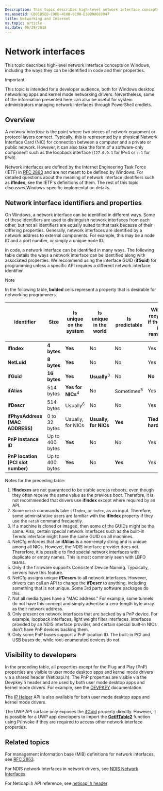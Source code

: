 ```yaml
---
Description: This topic describes high-level network interface concepts on Windows, including the ways they can be identified in code and their properties. 
ms.assetid: CB01B5ED-C9DB-410B-8C98-E30D9A680847
title: Networking and Internet
ms.topic: article
ms.date: 06/29/2018
---
```


# Network interfaces

This topic describes high-level network interface concepts on Windows, including the ways they can be identified in code and their properties. 

> [!IMPORTANT]
> This topic is intended for a developer audience, both for Windows desktop networking apps and kernel mode networking drivers. Nevertheless, some of the information presented here can also be useful for system administrators managing network interfaces through PowerShell cmdlets.

## Overview

A *network interface* is the point where two pieces of network equipment or protocol layers connect. Typically, this is represented by a physical Network Interface Card (NIC) for connection between a computer and a private or public network. However, it can also take the form of a software-only component such as the loopback interface (`127.0.0.1` for IPv4 or `::1` for IPv6).

Network interfaces are defined by the Internet Engineering Task Force (IETF) in [RFC 2863](https://tools.ietf.org/html/rfc2863) and are not meant to be defined by Windows. For detailed questions about the meaning of network interface identifiers such as **ifIndex**, see the IETF's definitions of them. The rest of this topic discusses Windows-specific implementation details.

## Network interface identifiers and properties

On Windows, a network interface can be identified in different ways. Some of these identifiers are used to distinguish network interfaces from each other, but not all identifiers are equally suited to that task because of their differing properties. Generally, network interfaces are identified by a network address to external components. For example, this may be a node ID and a port number, or simply a unique node ID. 

In code, a network interface can be identified in many ways. The following table details the ways a network interface can be identified along with associated properties. We recommend using the interface GUID (**ifGuid**) for programming unless a specific API requires a different network interface identifier.

> [!NOTE]
> In the following table, **bolded** cells represent a property that is desirable for networking programmers.

| Identifier | Size | Is unique on the system | Is unique in the world | Is predictable | Will be recycled if the NIC is removed | Persists across reboots | End users can modify at any time | Drivers can modify at any time | General familiarity with end users | Is always present |
| --- | --- | --- | --- | --- | --- | --- | --- | --- | --- | --- |
| **ifIndex** | **4 bytes** | **Yes** | No | No | Yes | No<sup>1</sup> | **No** | **No** | **Some**<sup>2</sup> | **Yes** |
| **NetLuid** | **8 bytes** | **Yes** | No | No | Yes | **Yes** | **No** | **No** | No | **Yes** |
| **ifGuid** | **16 bytes** | **Yes** | **Usually**<sup>3</sup> | No | **No** | **Yes** | **No** | **No** | No | **Yes** |
| **ifAlias** | 514 bytes | **Yes for NICs**<sup>4</sup> | No | Sometimes<sup>5</sup> | Yes | **Yes** | Yes | **No** | **Yes** | **Usually**<sup>4</sup> |
| **ifDescr** | 514 bytes | Usually<sup>6</sup> | No | No | Yes | **Yes** | **No** | Yes | **Yes** | **Usually** |
| **ifPhysAddress (MAC ADDRESS)**| 0 to 32 bytes | Usually, for NICs | **Usually, for NICs** | **Yes** | **Tied to hardware** | **Yes** | **No** | **No** | **Yes** | **Usually** <sup>7</sup> |
| **PnP instance ID** | Up to 400 bytes | **Yes** | No | No | Yes | **Yes** | **No** | **No** | No | **Usually, for NICs**<sup>8</sup> |
| **PnP location (PCI slot number)** | Up to 400 bytes | **Yes** | No | **Yes** | Yes | **Yes** | **No** | **No** | Sometimes | Sometimes<sup>8,9</sup> |

Notes for the preceding table:

1. **IfIndexes** are not guaranteed to be stable across reboots, even though they often receive the same value as the previous boot. Therefore, it is not recommended that drivers use **ifIndex** except where required by an API.
2. Some `netsh` commands take `ifIndex`, or `index`, as an input. Therefore, some administrative users are familiar with the **ifIndex** property if they use the `netsh` command frequently.
3. If a machine is cloned or imaged, then some of the GUIDs might be the same. Also, certain special network interfaces such as the built-in Teredo interface might have the same GUID on all machines.
4. NetCfg enforces that an **ifAlias** is a non-empty string and is unique among all NICs. However, the NDIS interface provider does not. Thererfore, it is possible to find special network interfaces with duplicate or empty names. This is most commonly seen with LBFO teams.
5. Only if the firmware supports Consistent Device Naming. Typcically, servers have this feature.
6. NetCfg assigns unique **ifDescrs** to all network interfaces. However, drivers can call an API to change the **ifDescr** to anything, including something that is not unique. Some 3rd party software packages do this.
7. Not all media types have a "MAC address." For example, some tunnels do not have this concept and simply advertise a zero-length byte array as their network address.
8. Only present on network interfaces that are backed by a PnP device. For example, loopback interfaces, light weight filter interfaces, interfaces provided by an NDIS interface provider, and certain special built-in NICs don't have PnP devices backing them.
9. Only some PnP buses support a PnP location ID. The built-in PCI and USB buses do, while root-enumerated devices do not.

## Visibility to developers

In the preceding table, all properties except for the Plug and Play (PnP) properties are visible to user mode desktop apps and kernel mode drivers via a shared header (Netioapi.h). The PnP properties are visible via the Devpkey.h header and are used by both user mode desktop apps and kernel mode drivers. For example, see the [DEVPKEY](https://docs.microsoft.com/windows-hardware/drivers/install/devpkey-device-instanceid) documentation.

The [IP Helper](https://docs.microsoft.com/windows/desktop/IpHlp/ip-helper-start-page) API is also available for both user mode desktop apps and kernel mode drivers.

The UWP API surface only exposes the [ifGuid](https://docs.microsoft.com/uwp/api/windows.networking.connectivity.networkadapter.networkadapterid) property directly. However, it is possible for a UWP app developers to import the [**GetIfTable2**](https://docs.microsoft.com/windows/desktop/api/netioapi/nf-netioapi-getiftable2) function using P/Invoke if they are required to access other network interface properties.

## Related topics

For management information base (MIB) definitions for network interfaces, see [RFC 2863](https://tools.ietf.org/html/rfc2863).

For NDIS network interfaces in network drivers, see [NDIS Network Interfaces](https://docs.microsoft.com/windows-hardware/drivers/network/ndis-network-interfaces2).

For Netioapi.h API reference, see [netioapi.h header](https://docs.microsoft.com/windows/desktop/api/netioapi/).
